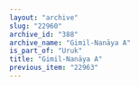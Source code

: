 ```yaml
---
layout: "archive"
slug: "22960"
archive_id: "388"
archive_name: "Gimil-Nanāya A"
is_part_of: "Uruk"
title: "Gimil-Nanāya A"
previous_item: "22963"
---
```

